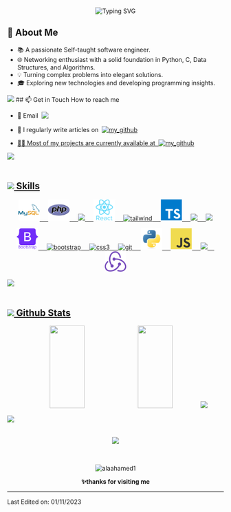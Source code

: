 <br>
<p align="center">
<img src="https://readme-typing-svg.herokuapp.com?font=Chakra+Petch&weight=500&size=22&pause=1000&color=268bd2&center=true&vCenter=true&random=false&width=435&lines=Hey%2C+It's+ALAA+HAMED;%E3%80%8C+Web+Application+Developer++%E3%80%8D" alt="Typing SVG" />
</p>
	
## 🚀 About Me

- 📚 A passionate Self-taught software engineer.
- 🌐 Networking enthusiast with a solid foundation in Python, C, Data Structures, and Algorithms.
- 💡 Turning complex problems into elegant solutions.
- 🎓 Exploring new technologies and developing programming insights.
<img src="https://user-images.githubusercontent.com/73097560/115834477-dbab4500-a447-11eb-908a-139a6edaec5c.gif">
## 📫 Get in Touch
How to reach me

- <p style="display:flex; justfy-content:center">📧 Email &nbsp;<a href="mailto:alaa.elzeftawy@gmail.com"><img src="https://www.vectorlogo.zone/logos/google_plus/google_plus-ar21.svg" width="60" ></a></p>
- <p style="display:flex; justfy-content:center">📝 I regularly write articles on &nbsp;<a href="https://www.linkedin.com/in/alaa-hamed-92a6b9233"><img src="https://www.vectorlogo.zone/logos/linkedin/linkedin-ar21.svg" width="60" alt="my_github"/></p>

- <p style="display:flex; justfy-content:center">👨‍💻 Most of my projects are currently available at &nbsp;<a href="https://github.com/alaahamed1"><img src="https://www.vectorlogo.zone/logos/github/github-ar21.svg" width="60" alt="my_github"/></p>



<img src="https://user-images.githubusercontent.com/73097560/115834477-dbab4500-a447-11eb-908a-139a6edaec5c.gif"><br><br>

## <picture> <img src="https://media2.giphy.com/media/QssGEmpkyEOhBCb7e1/giphy.gif?cid=ecf05e47a0n3gi1bfqntqmob8g9aid1oyj2wr3ds3mg700bl&rid=giphy.gif" width ="25"></picture> **Skills**


<p align="center">
 <img src="https://raw.githubusercontent.com/devicons/devicon/master/icons/mysql/mysql-original-wordmark.svg" alt="mysql" width="50"/> 
&nbsp;
&nbsp;
<img src="https://raw.githubusercontent.com/devicons/devicon/master/icons/php/php-original.svg" alt="php" width="50"/>
&nbsp;
&nbsp;
  <img src="https://www.vectorlogo.zone/logos/laravel/laravel-icon.svg" width="50">
&nbsp;
&nbsp;
<img src="https://raw.githubusercontent.com/devicons/devicon/master/icons/react/react-original-wordmark.svg" alt="react"width="50"/>
&nbsp;
&nbsp;
<img src="https://www.vectorlogo.zone/logos/tailwindcss/tailwindcss-icon.svg" alt="tailwind"width="50"/>
&nbsp;
&nbsp;
<img src="https://raw.githubusercontent.com/devicons/devicon/master/icons/typescript/typescript-original.svg" alt="typescript"width="50"/> 
&nbsp;
&nbsp;
<img src="https://www.vectorlogo.zone/logos/ubuntu/ubuntu-icon.svg"width="50"/>
&nbsp;
&nbsp;
<img src="https://www.vectorlogo.zone/logos/docker/docker-official.svg" width="50"/>

</p>

  <p  align="center">
<img src="https://raw.githubusercontent.com/devicons/devicon/master/icons/bootstrap/bootstrap-plain-wordmark.svg" alt="bootstrap"width="50"/>
&nbsp;
&nbsp;
<img src="https://www.vectorlogo.zone/logos/w3_html5/w3_html5-icon.svg" alt="bootstrap"width="50"/>
&nbsp;
&nbsp;
<img src="https://www.vectorlogo.zone/logos/w3_css/w3_css-icon.svg" width="50" alt="css3"/>
&nbsp;
&nbsp;
<img src="https://www.vectorlogo.zone/logos/git-scm/git-scm-icon.svg" alt="git"width="50"/>
&nbsp;
&nbsp;
 <img src="https://raw.githubusercontent.com/devicons/devicon/master/icons/python/python-original.svg" alt="python"width="50"/>
&nbsp;
&nbsp;
<img src="https://raw.githubusercontent.com/devicons/devicon/master/icons/javascript/javascript-original.svg" alt="javascript"width="50"/>
&nbsp;
&nbsp;
  <img src="https://www.vectorlogo.zone/logos/github/github-tile.svg" width="50">
&nbsp;
&nbsp;
<img src="https://raw.githubusercontent.com/devicons/devicon/master/icons/redux/redux-original.svg" alt="redux" width="50"/>
</p>


<img src="https://user-images.githubusercontent.com/73097560/115834477-dbab4500-a447-11eb-908a-139a6edaec5c.gif"><br><br>


## <picture><img src="https://media.giphy.com/media/iY8CRBdQXODJSCERIr/giphy.gif" width="35"></picture> **Github Stats**
  <p  align="center">
<a>
    <a href="https://github.com/alaahamed1"><img src="http://github-profile-summary-cards.vercel.app/api/cards/stats?username=alaahamed1&theme=flag_india" height="192px" width="40%"/></a>
  <a href="https://github.com/alaahamed1"><img src="http://github-profile-summary-cards.vercel.app/api/cards/repos-per-language?username=alaahamed1&theme=flag_india" height="192px" width="40%"/></a>

<img src="http://github-profile-summary-cards.vercel.app/api/cards/profile-details?username=alaahamed1&theme=flag_india"/>
</p>
</a>

</div>

<img src="https://user-images.githubusercontent.com/73097560/115834477-dbab4500-a447-11eb-908a-139a6edaec5c.gif">
<br>
<br>

<p align="center">
  <a href="https://skillicons.dev">
    <img src="https://github-profile-trophy.vercel.app/?username=alaahamed1" />
  </a>
</p>
<br>
<!--profile visit count-->
<div align="center" >
  
<p> <img src="https://komarev.com/ghpvc/?username=alaahamed1&label=views&color=e7d2cc&style=flat" alt="alaahamed1" /> </p>
 <b>✨thanks for visiting me</b>
</div>

---

Last Edited on: 01/11/2023

